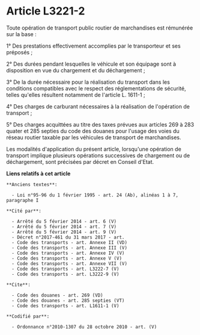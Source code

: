 # Article L3221-2

Toute opération de transport public routier de marchandises est rémunérée sur la base : 

1° Des prestations effectivement accomplies par le transporteur et ses préposés ; 

2° Des durées pendant lesquelles le véhicule et son équipage sont à disposition en vue du chargement et du déchargement ; 

3° De la durée nécessaire pour la réalisation du transport dans les conditions compatibles avec le respect des
réglementations de sécurité, telles qu'elles résultent notamment de l'article L. 1611-1 ; 

4° Des charges de carburant nécessaires à la réalisation de l'opération de transport ; 

5° Des charges acquittées au titre des taxes prévues aux articles 269 à 283 quater et 285 septies du code des douanes pour
l'usage des voies du réseau routier taxable par les véhicules de transport de marchandises. 

Les modalités d'application du présent article, lorsqu'une opération de transport implique plusieurs opérations successives
de chargement ou de déchargement, sont précisées par décret en Conseil d'Etat.

**Liens relatifs à cet article**

	**Anciens textes**:

	  - Loi n°95-96 du 1 février 1995 - art. 24 (Ab), alinéas 1 à 7, paragraphe I

	**Cité par**:

	  - Arrêté du 5 février 2014 - art. 6 (V)
	  - Arrêté du 5 février 2014 - art. 7 (V)
	  - Arrêté du 5 février 2014 - art. 9 (V)
	  - Décret n°2017-461 du 31 mars 2017 - art.
	  - Code des transports - art. Annexe II (VD)
	  - Code des transports - art. Annexe III (V)
	  - Code des transports - art. Annexe IV (V)
	  - Code des transports - art. Annexe V (V)
	  - Code des transports - art. Annexe VII (V)
	  - Code des transports - art. L3222-7 (V)
	  - Code des transports - art. L3222-9 (V)

	**Cite**:

	  - Code des douanes - art. 269 (VD)
	  - Code des douanes - art. 285 septies (VT)
	  - Code des transports - art. L1611-1 (V)

	**Codifié par**:

	  - Ordonnance n°2010-1307 du 28 octobre 2010 - art. (V)
